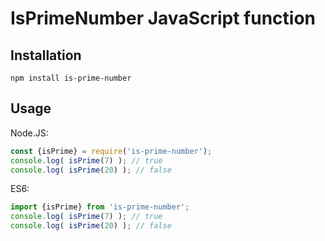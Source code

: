 # IsPrimeNumber JavaScript function

## Installation
`npm install is-prime-number`

## Usage
Node.JS:
```javascript
const {isPrime} = require('is-prime-number');
console.log( isPrime(7) ); // true
console.log( isPrime(20) ); // false
```

ES6:
```javascript
import {isPrime} from 'is-prime-number';
console.log( isPrime(7) ); // true
console.log( isPrime(20) ); // false
```
